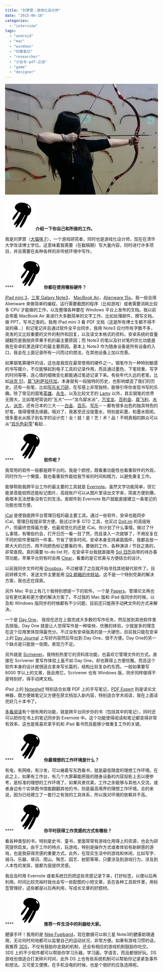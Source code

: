```yaml
---
title: "刘梦霏｜游戏化设计师"
date: "2015-06-18"
categories: 
  - "interview"
tags: 
  - "android"
  - "mac"
  - "windows"
  - "印象笔记"
  - "researcher"
  - "少女与-pdf-之战"
  - "game"
  - "designer"
---
```


![](/images/liumengfei.jpg)

**![logo-jellyfish-100-100](/images/logo-jellyfish-100-1001.png)介绍一下你自己和所做的工作。**

我是刘梦霏（[大猫咪 F](https://weibo.com/goddessf)），一个游戏研究者，同时也是游戏化设计师，现在在清华大学攻读博士学位。这意味着我需要（在截稿期）写大量内容，同时进行许多项目，并且需要在各种各样的非传统环境中写作。

****![logo-jellyfish-100-100](/images/logo-jellyfish-100-1001.png)**你都在使用哪些硬件？**

[iPad mini 3](https://www.apple.com/cn/ipad-mini-3/)，[三星 Galaxy Note3](https://www.samsung.com/cn/consumer/mobile-phones/smart-phone/galaxy-note/SM-N9006ZWACHN)， [MacBook Air](https://www.apple.com/cn/macbook-air/)，[Alienware 15x](https://china.dell.com/cn/p/alienware-15/pd?oc=alw15ed-2718&l=zh)。我一般会用 Alienware 来做简单的编程，运行需要截图的程序（比如游戏）或者需要消耗比较多 CPU 才能做的工作，以及整理各种要在 Windows 平台上发布的文档。我以前会带着 MacBook Air 来进行大多数简单的文字工作，比如处理邮件，撰写文档，做 PPT，写书之类的。我用 iPad mini 3 看 PDF 文档（这是所有博士生都不得不说的痛…）和记笔记并且通过软件全平台同步。我用 Note3 应付所有字数不多，突发的又比较重要的文件的制作和回复，以及读文本格式的资料。安卓系统的音量键翻页是我抛弃苹果手机的最主要原因；而 Note3 的笔以及针对笔的优化功能是我在安卓机里选择它的最主要原因。基本上 Note3 作为随身设备是所有设备的入口，我会在上面记录所有一闪而过的想法，在其他设备上加以完善。

如果钢笔算硬件的话，这也是我现在最常使用的硬件之一。钢笔作为一种特别敏感的书写媒介，不仅能够起到电子工具的记录作用，而且通过墨色、下笔轻重、写字的时间等等，连心情的细微变化都能通过笔迹记录下来。有些年代久远的老笔，比如[派克 51](https://baike.baidu.com/view/2574370.htm)，[犀飞利萨拉托加](https://fpquest.com/2013/07/18/vintage-notes-sheaffer-snorkel-saratoga/)，本身就有一段独特的历史，也影响塑造了我们的历史。还有一些笔，比如[写乐长刀研](https://www.sailor.co.jp/lineup/fountainpen/11-2521-2)，在写感上非常独特，能够引导你发现书写的乐趣。除了常见的国笔[英雄](https://www.hero.com.cn/)、[永生](https://baike.baidu.com/view/2384190.htm)，以及比较文艺的 [Lamy](https://www.lamy.com/content/index_eng.html) 以外，其实钢笔的世界无限大，比如笔吧常说的“五大”——“龙鸟犀水派”，[万宝龙](https://www.montblanc.com/en-us/home.html)、[百利金](https://www.pelikan.com/pulse/Pulsar/zh_CN.CMS.displayCMS.99727./%E7%89%B9%E6%AE%8A%E7%9A%84%E7%99%BE%E5%88%A9%E9%87%91%E5%93%81%E8%B4%A8)、[犀飞利](https://www.sheaffer.com/en/)、[水人](https://baike.baidu.com/view/1547618.htm)、[派克](https://www.parkerpen.com/zh-CN)，还有日本的三大－－[白金](https://www.platinum-pen.co.jp/)、[百乐](https://www.pilot-pen.com.tw/)、[写乐](https://www.sailor.co.jp/)－－都有很多出色的独具特色的好笔，值得慢慢去琢磨。哦对了，我甚至还没提墨水，特别是彩墨，和墨水瓶呢。很多墨水从瓶子到名字的设计完！全！就！是！艺！术！品！不明真相的群众可以从“[百乐色彩雫](https://www.pilot.co.jp/products/pen/fountain/ink/iroshizuku/)”看起...

****![logo-jellyfish-100-100](/images/logo-jellyfish-100-1001.png)**软件呢？**

我常用的软件一般都是跨平台的。我是个颜控，既看重功能性也看重软件的外观，同时作为一个懒蛋，我也看重软件能给我节省的时间和精力，以避免重复工作。

能够帮助我跨平台工作的最主要的工具就是 [Evernote](https://evernote.com/intl/zh-cn/)。虽然文字功能简单，但它能录音能拍照还能标记图片，高级账户可以从图片里读出文字来，简直方便到爆。我根本无法想象没有它的生活。发邮件到 Evernote 账户就能直接建立一条笔记的功能也很方便。

[iCal](https://zh.wikipedia.org/wiki/%E6%97%A5%E5%8E%86_(%E5%BA%94%E7%94%A8%E7%A8%8B%E5%BA%8F)) 是使我能跨平台管理日程的最主要工具。通过一些软件，安卓也能同步 iCal，管理日程就非常方便。我试过许多 GTD 工具，也买过 [Doit.im](https://doit.im/cn) 的高级账户，但最终觉得最方便，也最视觉化的还是 iCal。你计划了什么事情，做过了什么事情，有哪些约会，打开日历一看一目了然，而且录入一次就够了，不用反复在不同的软件里输同一件事，节省了很多时间。安卓本身支持桌面插件，我都会放一屏大大的日历，用不同颜色标记要看的书，要做的工作，各种演讲 / 节目之类的，非常直观。真的需要 to-do list 时，在安卓平台我就直接用 [Sol 日历](https://sol.daum.net/calendar)自带的待办事项功能，苹果平台则有时会用 [Clear](https://realmacsoftware.com/clear/)，看重的是它优美与方便结合的设计。

以前我同步文件时用 [Dropbox](https://www.dropbox.com)，不过被墙了之后就开始寻找其他替代软件了。目前转移文件，发送文件主要是用 [QQ 邮箱的中转站](https://mail.qq.com/zh_CN/htmledition/features/feature_filetransporter.html)。这不是一个特别完美的解决方案，我也还在探索。

另外 Mac 平台上有几个我特别想提一下的软件。一个是 [Papers](https://www.papersapp.com/)，管理论文再也没有更优美和更方便的解决方案了。不过我的 Mac 版和 iPad 版同步的时候，以及和 Windows 版同步的时候都有不少问题，目前还只能用手动拷文件的方式来解决。

一个是 [Day One](https://dayoneapp.com/)， 我现在还在上面完成大多数的写作任务，然后放到其他软件里去排版。Day One 就是让人觉得写作是一种愉快、优雅的体验，少就是多的理念在这个应用里体现得最充分。不过没有安卓版真的是一大硬伤，目前我只能在安卓上的 [Day Journal](https://theappspod.com/portfolio/day-journal/) 上写好内容然后导出到 Day One，很不方便。Day One的另一个缺点是只能放一张图，表现力不足。

另外就是 [Scrivener](https://www.literatureandlatte.com/scrivener.php)。我特别热爱它的资料库功能，也喜欢它管理文件的方式。直接在 Scrivener 里写作体验上虽不如 Day One，却也算得上方便优雅。而且这个软件本身的设计就很适合拿来写长篇的，结构比较复杂的东西。一般如果要写 8000 字以上的文章，我会用它。Scrivener 也有 Windows 版，同步同样做得不是特别好，得手动拷文档。

iPad 上的 [Noteshelf](https://www.noteshelf.net/) 特别适合处理 PDF 上的手写笔记，[PDF Expert](https://readdle.com/products/pdfexpert5) 则是读论文神器，既方便做笔记又方便在原文档加入新内容，特别适合学术阅读，我在上面读完好几十本书了。

[多看阅读](https://www.duokan.com/)有个很有用的功能，就是跨平台同步你的书（包括其中的笔记），同时还可以把你在书上的笔记同步到 Evernote 中。这个功能使得阅读和笔记都变得非常有效率，这也是我喜欢拿手机和 iPad 看书而且能够少做重复工作的关键。

****![logo-jellyfish-100-100](/images/logo-jellyfish-100-1001.png)**你最理想的工作环境是什么？**

有电，有网络，有沙发，可以蜷着写东西看书，就是最低限度的理想工作环境。在此之上，如果有工作台，有几个大屏幕能把我的随身设备的内容投影上去以便参考，是标准的理想的工作环境了。如果风景优美，工作之余能够与其他人交流，或者身边有个实体图书馆能翻翻其他的书，则是最高境界的理想工作环境。总的来说，因为已经建立了一套行之有效的工具体系，所以我对环境的依赖并不高。

****![logo-jellyfish-100-100](/images/logo-jellyfish-100-1001.png)**你平时获得工作灵感的方式有哪些？**

看各种类型的书，特别是史书、童书，里面常常有游戏化用得上的资源，也会为研究提供启发。由于工作的特点，玩游戏，特别是操作方式或者体验有新鲜感的游戏，也是我获得灵感的重要方式。此外，在现实生活中的游戏和休闲，比如写字、骑马、乐器、填词、爬山、陶艺、园艺、射箭等等，只要涉及到游戏行为，涉及到人本性的发挥，就都为我提供灵感。

我会及时用 Evernote 或者系统日历把这些灵感记录下来，打好标签，以便以后再利用。时间比较充裕时我也会写一些配图的小短文章，丢在各种工具软件里，用标签管理好，这些都是以后再利用，写成长文章的好题材。

****![logo-jellyfish-100-100](/images/logo-jellyfish-100-1001.png)**推荐一件生活中的利器给大家。**

健康手环！我用的是 [Nike Fuelband](https://www.nike.com/us/en_us/c/nikeplus-fuel)，现在数据可以和三星 Note3的健康助理通用，无论何时何地都可以监督自己的运动状况，非常方便。如果有游戏习惯的话，我推荐 [3DS](https://www.nintendo.com/3ds)，不仅有鼓励你走路的机制，还会有相应的游戏机制鼓励你社交。3DS 上的不少软件都可以帮助你学习乐器，学习画，学语言，而且都很好玩。DS 游戏也很适合打发碎片时间，此外 DS 上也有些系统机制可以帮助你记录紧急事件和想法。又可爱又便携，在手机没电的时候，也是个很好的应急选择呢。
